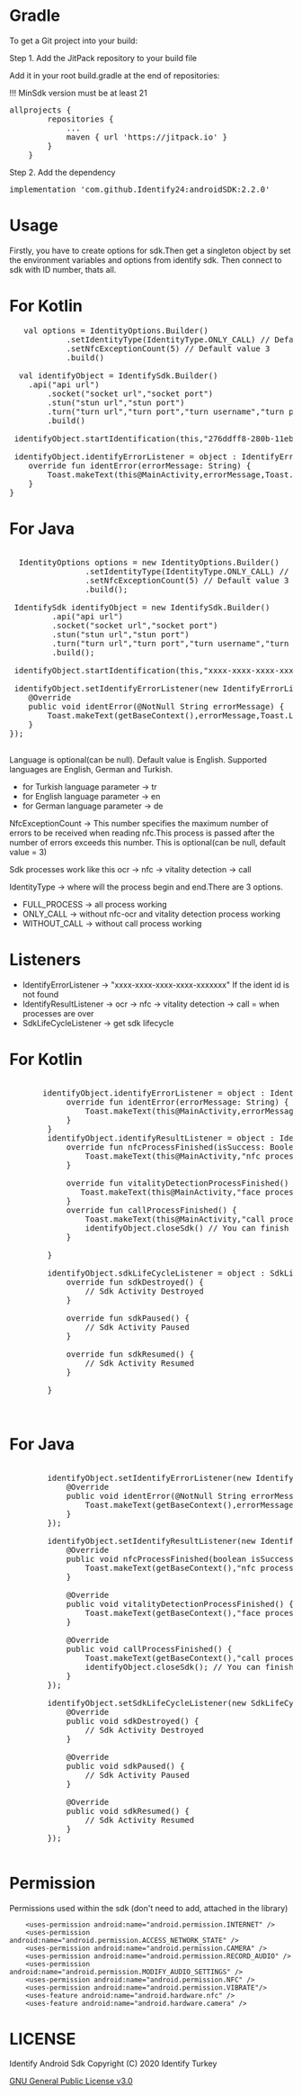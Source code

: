 # Gradle
To get a Git project into your build:

Step 1. Add the JitPack repository to your build file

Add it in your root build.gradle at the end of repositories:

!!! MinSdk version must be at least 21
	
 <pre>allprojects { 
		repositories {
			...
			maven { url 'https://jitpack.io' }
		}
	}</pre>
	
Step 2. Add the dependency

<pre>implementation 'com.github.Identify24:androidSDK:2.2.0'</pre>

# Usage

Firstly, you have to create options for sdk.Then get a singleton object by set the environment variables and options from identify sdk. Then connect to sdk with ID number, thats all.

# For Kotlin
<pre>
   val options = IdentityOptions.Builder()
            .setIdentityType(IdentityType.ONLY_CALL) // Default value IdentityType.FULL_PROCESS
            .setNfcExceptionCount(5) // Default value 3
            .build()

  val identifyObject = IdentifySdk.Builder()
	.api("api url")
        .socket("socket url","socket port")
        .stun("stun url","stun port")
        .turn("turn url","turn port","turn username","turn password")
        .build()
	
 identifyObject.startIdentification(this,"276ddff8-280b-11eb-a693-005056bb3f3f","tr")
 
 identifyObject.identifyErrorListener = object : IdentifyErrorListener{
    override fun identError(errorMessage: String) {
        Toast.makeText(this@MainActivity,errorMessage,Toast.LENGTH_SHORT).show()
    }
}
</pre>

# For Java



<pre>

  IdentityOptions options = new IdentityOptions.Builder()
                .setIdentityType(IdentityType.ONLY_CALL) // Default value IdentityType.FULL_PROCESS
                .setNfcExceptionCount(5) // Default value 3
                .build();

 IdentifySdk identifyObject = new IdentifySdk.Builder()
         .api("api url")
         .socket("socket url","socket port")
         .stun("stun url","stun port")
         .turn("turn url","turn port","turn username","turn password")
         .build();
	 
 identifyObject.startIdentification(this,"xxxx-xxxx-xxxx-xxxx-xxxxxxx","language");
 
 identifyObject.setIdentifyErrorListener(new IdentifyErrorListener() {
    @Override
    public void identError(@NotNull String errorMessage) {
        Toast.makeText(getBaseContext(),errorMessage,Toast.LENGTH_SHORT).show();
    }
});

</pre>

Language is optional(can be null). Default value is English. Supported languages are English, German and Turkish.
* for Turkish language parameter -> tr
* for English language parameter -> en
* for German language parameter -> de

NfcExceptionCount -> This number specifies the maximum number of errors to be received when reading nfc.This process is passed after the number of errors exceeds this number. This is optional(can be null, default value = 3)

Sdk processes work like this 
ocr -> nfc -> vitality detection -> call

IdentityType -> where will the process begin and end.There are 3 options.
* FULL_PROCESS -> all process working
* ONLY_CALL -> without nfc-ocr and vitality detection process working
* WITHOUT_CALL -> without call process working


# Listeners

* IdentifyErrorListener -> "xxxx-xxxx-xxxx-xxxx-xxxxxxx" If the ident id is not found
* IdentifyResultListener -> ocr -> nfc -> vitality detection -> call = when processes are over
* SdkLifeCycleListener -> get sdk lifecycle 


# For Kotlin

<pre>

       identifyObject.identifyErrorListener = object : IdentifyErrorListener{
            override fun identError(errorMessage: String) {
                Toast.makeText(this@MainActivity,errorMessage,Toast.LENGTH_SHORT).show()
            }
        }
        identifyObject.identifyResultListener = object : IdentifyResultListener{
            override fun nfcProcessFinished(isSuccess: Boolean, mrzDto: MrzDto?) {
                Toast.makeText(this@MainActivity,"nfc process finished",Toast.LENGTH_SHORT).show()
            }

            override fun vitalityDetectionProcessFinished() {
               Toast.makeText(this@MainActivity,"face process finished",Toast.LENGTH_SHORT).show()
            }
            override fun callProcessFinished() {
                Toast.makeText(this@MainActivity,"call process finished",Toast.LENGTH_SHORT).show()
                identifyObject.closeSdk() // You can finish sdk with this method when in the process you want
            }

        }

        identifyObject.sdkLifeCycleListener = object : SdkLifeCycleListener {
            override fun sdkDestroyed() {
                // Sdk Activity Destroyed
            }

            override fun sdkPaused() {
                // Sdk Activity Paused
            }

            override fun sdkResumed() {
                // Sdk Activity Resumed
            }

        }
	
	
</pre>

# For Java

<pre>

        identifyObject.setIdentifyErrorListener(new IdentifyErrorListener() {
            @Override
            public void identError(@NotNull String errorMessage) {
                Toast.makeText(getBaseContext(),errorMessage,Toast.LENGTH_SHORT).show();
            }
        });

        identifyObject.setIdentifyResultListener(new IdentifyResultListener() {
            @Override
            public void nfcProcessFinished(boolean isSuccess, @org.jetbrains.annotations.Nullable MrzDto mrzDto) {
                Toast.makeText(getBaseContext(),"nfc process finished",Toast.LENGTH_SHORT).show();
            }

            @Override
            public void vitalityDetectionProcessFinished() {
                Toast.makeText(getBaseContext(),"face process finished",Toast.LENGTH_SHORT).show();
            }

            @Override
            public void callProcessFinished() {
                Toast.makeText(getBaseContext(),"call process finished",Toast.LENGTH_SHORT).show();
                identifyObject.closeSdk(); // You can finish sdk with this method when in the process you want
            }
        });

        identifyObject.setSdkLifeCycleListener(new SdkLifeCycleListener() {
            @Override
            public void sdkDestroyed() {
                // Sdk Activity Destroyed
            }

            @Override
            public void sdkPaused() {
                // Sdk Activity Paused
            }

            @Override
            public void sdkResumed() {
                // Sdk Activity Resumed
            }
        });

</pre>


# Permission

Permissions used within the sdk (don't need to add, attached in the library)

```
    <uses-permission android:name="android.permission.INTERNET" />
    <uses-permission android:name="android.permission.ACCESS_NETWORK_STATE" />
    <uses-permission android:name="android.permission.CAMERA" />
    <uses-permission android:name="android.permission.RECORD_AUDIO" />
    <uses-permission android:name="android.permission.MODIFY_AUDIO_SETTINGS" />
    <uses-permission android:name="android.permission.NFC" />
    <uses-permission android:name="android.permission.VIBRATE"/>
    <uses-feature android:name="android.hardware.nfc" />
    <uses-feature android:name="android.hardware.camera" />
```


# LICENSE

Identify Android Sdk Copyright (C) 2020  Identify Turkey

[GNU General Public License v3.0](https://github.com/Identify24/androidSDK/blob/main/LICENSE.md)

